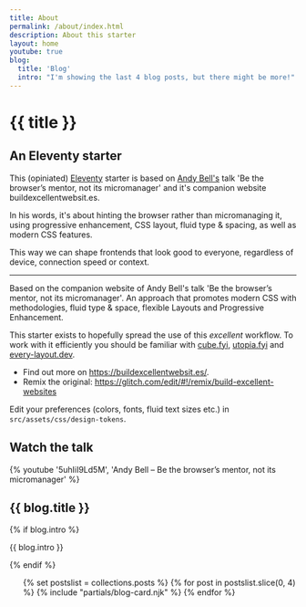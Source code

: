 ```yaml
---
title: About
permalink: /about/index.html
description: About this starter
layout: home
youtube: true
blog:
  title: 'Blog'
  intro: "I'm showing the last 4 blog posts, but there might be more!"
---
```



<h1 class="gradient-text">{{ title }}</h1>

## An Eleventy starter

This (opiniated) [Eleventy](https://www.11ty.dev/) starter is based on [Andy Bell's](https://twitter.com/piccalilli_) talk 'Be the browser’s mentor, not its micromanager' and it's companion website buildexcellentwebsit.es.

In his words, it's about hinting the browser rather than micromanaging it, using progressive enhancement, CSS layout, fluid type & spacing, as well as modern CSS features.

This way we can shape frontends that look good to everyone, regardless of device, connection speed or context.

---

Based on the companion website of Andy Bell's talk 'Be the browser’s mentor, not its micromanager'.
An approach that promotes modern CSS with methodologies, fluid type & space, flexible Layouts and Progressive Enhancement.

This starter exists to hopefully spread the use of this _excellent_ workflow. To work with it efficiently you should be familiar with [cube.fyi](https://cube.fyi/), [utopia.fyi](https://utopia.fyi/) and [every-layout.dev](https://every-layout.dev/).

- Find out more on https://buildexcellentwebsit.es/.
- Remix the original: https://glitch.com/edit/#!/remix/build-excellent-websites

Edit your preferences (colors, fonts, fluid text sizes etc.) in `src/assets/css/design-tokens`.

## Watch the talk

{% youtube '5uhIiI9Ld5M', 'Andy Bell – Be the browser’s mentor, not its micromanager' %}

<article class="region" style="--region-space-top: var(--space-s)">
  <div class="wrapper flow prose">
    <h2>{{ blog.title }}</h2>
    <!-- blog intro text is optional. -->
    {% if blog.intro %}
    <p>{{ blog.intro }}</p>
    {% endif %}
  </div>
  <!-- TODO: duplicate of partials/blog.njk -->

  <ul class="wrapper grid mt-l-xl" role="list" data-rows="masonry" data-layout="50-50">
    {% set postslist = collections.posts %} {% for post in postslist.slice(0, 4) %} {%
    include "partials/blog-card.njk" %} {% endfor %}
  </ul>
</article>
